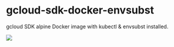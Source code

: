 # gcloud-sdk-docker-envsubst
gcloud SDK alpine Docker image with kubectl & envsubst installed.

[![](https://images.microbadger.com/badges/image/birkhofflee/gcloud-sdk-envsubst.svg)](https://hub.docker.com/r/birkhofflee/gcloud-sdk-envsubst)

